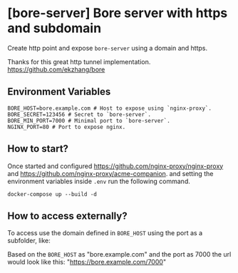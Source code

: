 # [bore-server] Bore server with https and subdomain

Create http point and expose `bore-server` using a domain and https.

Thanks for this great http tunnel implementation.
https://github.com/ekzhang/bore

## Environment Variables

```shell
BORE_HOST=bore.example.com # Host to expose using `nginx-proxy`.
BORE_SECRET=123456 # Secret to `bore-server`.
BORE_MIN_PORT=7000 # Minimal port to `bore-server`.
NGINX_PORT=80 # Port to expose nginx.
```

## How to start?

Once started and configured https://github.com/nginx-proxy/nginx-proxy and https://github.com/nginx-proxy/acme-companion.
and setting the environment variables inside `.env` run the following command.

```shell
docker-compose up --build -d
```

## How to access externally?

To access use the domain defined in `BORE_HOST` using the port as a subfolder, like:

Based on the `BORE_HOST` as "bore.example.com" and the port as 7000 the url would look like this: "https://bore.example.com/7000"

